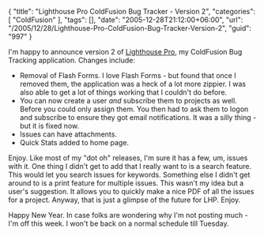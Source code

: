 {
	"title": "Lighthouse Pro ColdFusion Bug Tracker - Version 2",
	"categories": [
		"ColdFusion"
	],
	"tags": [],
	"date": "2005-12-28T21:12:00+06:00",
	"url": "/2005/12/28/Lighthouse-Pro-ColdFusion-Bug-Tracker-Version-2",
	"guid": "997"
}

I'm happy to announce version 2 of <a href="http://ray.camdenfamily.com/projects/lhp">Lighthouse Pro</a>, my ColdFusion Bug Tracking application. Changes include:

<ul>
<li>Removal of Flash Forms. I love Flash Forms - but found that once I removed them, the application was a heck of a lot more zippier. I was also able to get a lot of things working that I couldn't do before.
<li>You can now create a user <i>and</i> subscribe them to projects as well. Before you could only assign them. You then had to ask them to logon and subscribe to ensure they got email notifications. It was a silly thing - but it is fixed now.
<li>Issues can have attachments. 
<li>Quick Stats added to home page.
</ul>

Enjoy. Like most of my "dot oh" releases, I'm sure it has a few, um, issues with it. One thing I didn't get to add that I really want to is a search feature. This would let you search issues for keywords. Something else I didn't get around to is a print feature for multiple issues. This wasn't my idea but a user's suggestion. It allows you to quickly make a nice PDF of all the issues for a project. Anyway, that is just a glimpse of the future for LHP. Enjoy.

Happy New Year. In case folks are wondering why I'm not posting much - I'm off this week. I won't be back on a normal schedule till Tuesday.